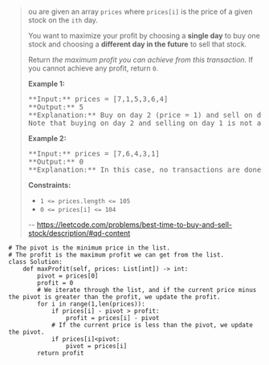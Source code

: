 > ou are given an array `prices` where `prices[i]` is the price of a given stock on the `ith` day.
> 
> You want to maximize your profit by choosing a **single day** to buy one stock and choosing a **different day in the future** to sell that stock.
> 
> Return _the maximum profit you can achieve from this transaction_. If you cannot achieve any profit, return `0`.
> 
> **Example 1:**
> 
> <pre>**Input:** prices = [7,1,5,3,6,4]
> **Output:** 5
> **Explanation:** Buy on day 2 (price = 1) and sell on day 5 (price = 6), profit = 6-1 = 5.
> Note that buying on day 2 and selling on day 1 is not allowed because you must buy before you sell.
> </pre>
> 
> **Example 2:**
> 
> <pre>**Input:** prices = [7,6,4,3,1]
> **Output:** 0
> **Explanation:** In this case, no transactions are done and the max profit = 0.
> </pre>
> 
> **Constraints:**
> 
> *   `1 <= prices.length <= 105`
> *   `0 <= prices[i] <= 104`
>
> -- https://leetcode.com/problems/best-time-to-buy-and-sell-stock/description/#qd-content
```
# The pivot is the minimum price in the list.
# The profit is the maximum profit we can get from the list. 
class Solution:
    def maxProfit(self, prices: List[int]) -> int:
        pivot = prices[0]
        profit = 0
        # We iterate through the list, and if the current price minus the pivot is greater than the profit, we update the profit.
        for i in range(1,len(prices)):
            if prices[i] - pivot > profit:
                profit = prices[i] - pivot
            # If the current price is less than the pivot, we update the pivot.
            if prices[i]<pivot:
                pivot = prices[i]
        return profit
```
